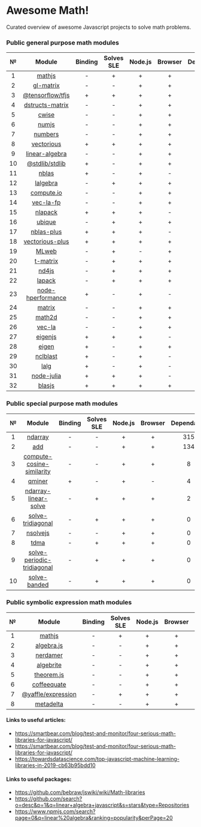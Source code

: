 # Awesome Math!

Curated overview of awesome Javascript projects to solve math problems.

### Public general purpose math modules  
|№|Module|Binding|Solves SLE|Node.js|Browser|Dependants|
|:-:|:--:|:--:|:--:|:--:|:--:|:--:|
|1|[mathjs](https://github.com/josdejong/mathjs)|-|+|+|+|979|
|2|[gl-matrix](https://github.com/toji/gl-matrix)|-|-|+|+|414|
|3|[@tensorflow/tfjs](https://github.com/tensorflow/tfjs)|+|+|+|+|163|
|4|[dstructs-matrix](https://github.com/dstructs/matrix)|-|-|+|+|94|
|5|[cwise](https://github.com/scijs/cwise)|-|-|+|+|66|
|6|[numjs](https://github.com/nicolaspanel/numjs)|-|-|+|+|19|
|7|[numbers](https://github.com/numbers/numbers.js)|-|-|+|+|9|
|8|[vectorious](https://github.com/mateogianolio/vectorious)|+|+|+|+|8|
|9|[linear-algebra](https://github.com/hiddentao/linear-algebra)|-|-|+|+|8|
|10|[@stdlib/stdlib](https://github.com/stdlib-js/stdlib)|+|-|+|+|4|
|11|[nblas](https://github.com/nperf/nblas)|+|-|+|-|3|
|12|[lalgebra](https://github.com/isotopo/lalgebra)|-|+|+|+|2|
|13|[compute.io](https://github.com/compute-io/compute.io)|-|-|+|+|2|
|14|[vec-la-fp](https://github.com/francisrstokes/vec-la-fp)|-|-|+|+|2|
|15|[nlapack](https://github.com/nperf/nlapack)|+|+|+|-|1|
|16|[ubique](https://github.com/maxto/ubique)|-|+|+|+|1|
|17|[nblas-plus](https://github.com/ukrbublik/nblas-plus)|+|+|+|-|1|
|18|[vectorious-plus](https://github.com/ukrbublik/vectorious-plus)|+|+|+|+|0|
|19|[MLweb](https://github.com/lauerfab/MLweb/)|-|+|-|+|-|
|20|[t-matrix](https://github.com/zakalwe314/t-matrix)|-|+|+|+|0|
|21|[nd4js](https://github.com/DirkToewe/nd4js)|-|+|+|+|0|
|22|[lapack](https://github.com/NaturalNode/node-lapack)|-|+|+|+|0|
|23|[node-hperformance](https://github.com/amatosc/node-hperformance)|+|-|+|-|0|
|24|[matrix](https://github.com/raghavgujjar/matrix)|-|-|+|+|0|
|25|[math2d](https://github.com/crazytoucan/math2d)|-|-|+|+|0|
|26|[vec-la](https://github.com/francisrstokes/vec-la)|-|-|+|+|0|
|27|[eigenjs](https://github.com/rick68/eigenjs)|+|+|+|-|0|
|28|[eigen](https://github.com/BertrandBev/eigen-js)|+|-|+|+|0|
|29|[nclblast](https://github.com/nperf/nclblast)|+|-|+|-|0|
|30|[lalg](https://github.com/rcorbish/node-linalg)|+|-|+|-|0|
|31|[node-julia](https://github.com/waTeim/node-julia)|+|+|+|-|0|
|32|[blasjs](https://github.com/jacobbogers/blasjs)|+|+|+|+|0|
### Public special purpose math modules  
|№|Module|Binding|Solves SLE|Node.js|Browser|Dependants|
|:-:|:--:|:--:|:--:|:--:|:--:|:--:|
|1|[ndarray](https://github.com/scijs/ndarray)|-|-|+|+|315|
|2|[add](https://github.com/ben-ng/add)|-|-|+|+|134|
|3|[compute-cosine-similarity](https://github.com/compute-io/cosine-similarity)|-|-|+|+|8|
|4|[qminer](https://github.com/qminer/qminer)|+|-|+|-|4|
|5|[ndarray-linear-solve](https://github.com/scijs/ndarray-linear-solve)|-|+|+|+|2|
|6|[solve-tridiagonal](https://github.com/scijs/solve-tridiagonal)|-|+|+|+|0|
|7|[nsolvejs](https://github.com/weasysolutions/Nsolvejs)|-|-|+|+|0|
|8|[tdma](https://github.com/armancodv/tdma)|-|+|+|+|0|
|9|[solve-periodic-tridiagonal](https://github.com/scijs/solve-periodic-tridiagonal)|-|+|+|+|0|
|10|[solve-banded](https://github.com/scijs/solve-banded)|-|+|+|+|0|

### Public symbolic expression math modules
|№|Module|Binding|Solves SLE|Node.js|Browser|Dependants|
|:-:|:--:|:--:|:--:|:--:|:--:|:--:|
|1|[mathjs](https://github.com/josdejong/mathjs)|-|+|+|+|979|
|2|[algebra.js](https://github.com/nicolewhite/algebra.js)|-|-|+|+|13|
|3|[nerdamer](https://github.com/jiggzson/nerdamer)|-|-|+|+|6|
|4|[algebrite](https://github.com/davidedc/Algebrite)|-|-|+|+|6|
|5|[theorem.js](https://github.com/arguiot/TheoremJS)|-|-|+|+|1|
|6|[coffeequate](https://github.com/MatthewJA/Coffeequate)|-|-|+|+|1|
|7|[@yaffle/expression](https://github.com/Yaffle/Expression)|-|+|+|+|0|
|8|[metadelta](https://github.com/metadelta/metadelta)|-|-|+|+|0|
#### Links to useful articles:
- https://smartbear.com/blog/test-and-monitor/four-serious-math-libraries-for-javascript/
- https://smartbear.com/blog/test-and-monitor/four-serious-math-libraries-for-javascript/
- https://towardsdatascience.com/top-javascript-machine-learning-libraries-in-2019-cb63b95bdd10

#### Links to useful packages:
- https://github.com/bebraw/jswiki/wiki/Math-libraries
- https://github.com/search?o=desc&p=1&q=linear+algebra+javascript&s=stars&type=Repositories 
- https://www.npmjs.com/search?page=0&q=linear%20algebra&ranking=popularity&perPage=20